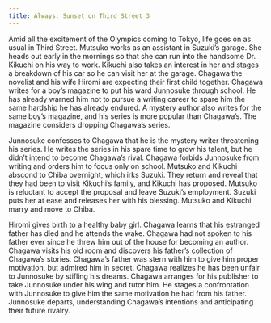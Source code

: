 ```yaml
---
title: Always: Sunset on Third Street 3
---
```

Amid all the excitement of the Olympics coming to Tokyo, life goes on as usual in Third Street. Mutsuko works as an assistant in Suzuki’s garage. She heads out early in the mornings so that she can run into the handsome Dr. Kikuchi on his way to work. Kikuchi also takes an interest in her and stages a breakdown of his car so he can visit her at the garage. Chagawa the novelist and his wife Hiromi are expecting their first child together. Chagawa writes for a boy’s magazine to put his ward Junnosuke through school. He has already warned him not to pursue a writing career to spare him the same hardship he has already endured. A mystery author also writes for the same boy’s magazine, and his series is more popular than Chagawa’s. The magazine considers dropping Chagawa’s series.

Junnosuke confesses to Chagawa that he is the mystery writer threatening his series. He writes the series in his spare time to grow his talent, but he didn’t intend to become Chagawa’s rival. Chagawa forbids Junnosuke from writing and orders him to focus only on school. Mutsuko and Kikuchi abscond to Chiba overnight, which irks Suzuki. They return and reveal that they had been to visit Kikuchi’s family, and Kikuchi has proposed. Mutsuko is reluctant to accept the proposal and leave Suzuki’s employment. Suzuki puts her at ease and releases her with his blessing. Mutsuko and Kikuchi marry and move to Chiba.

Hiromi gives birth to a healthy baby girl. Chagawa learns that his estranged father has died and he attends the wake. Chagawa had not spoken to his father ever since he threw him out of the house for becoming an author. Chagawa visits his old room and discovers his father’s collection of Chagawa’s stories. Chagawa’s father was stern with him to give him proper motivation, but admired him in secret. Chagawa realizes he has been unfair to Junnosuke by stifling his dreams. Chagawa arranges for his publisher to take Junnosuke under his wing and tutor him. He stages a confrontation with Junnosuke to give him the same motivation he had from his father. Junnosuke departs, understanding Chagawa’s intentions and anticipating their future rivalry.